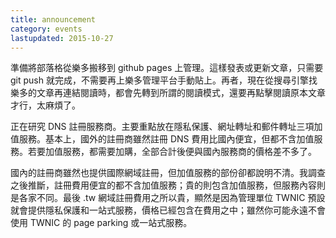 ```yaml
---
title: announcement
category: events
lastupdated: 2015-10-27
---
```


準備將部落格從樂多搬移到 github pages 上管理。這樣發表或更新文章，只需要 git push 就完成，不需要再上樂多管理平台手動貼上。再者，現在從搜尋引擎找樂多的文章再連結閱讀時，都會先轉到所謂的閱讀模式，還要再點擊閱讀原本文章才行，太麻煩了。

<!--more-->

正在研究 DNS 註冊服務商。主要重點放在隱私保護、網址轉址和郵件轉址三項加值服務。基本上，國外的註冊商雖然註冊 DNS 費用比國內便宜，但都不含加值服務。若要加值服務，都需要加購，全部合計後便與國內服務商的價格差不多了。

國內的註冊商雖然也提供國際網域註冊，但加值服務的部份卻都說明不清。我調查之後推斷，註冊費用便宜的都不含加值服務；貴的則包含加值服務，但服務內容則是各家不同。最後 .tw 網域註冊費用之所以貴，顯然是因為管理單位 TWNIC 預設就會提供隱私保護和一站式服務，價格已經包含在費用之中；雖然你可能永遠不會使用 TWNIC 的 page parking 或一站式服務。
